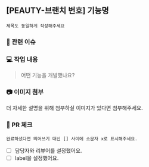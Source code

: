 ## [PEAUTY-브랜치 번호] 기능명
`제목도 동일하게 작성해주세요`

### 📢 관련 이슈


### 💻 작업 내용
> 어떤 기능을 개발했나요?

### 📷 이미지 첨부
더 자세한 설명을 위해 첨부하실 이미지가 있다면 첨부해주세요.

### 🧠 PR 체크
`완료하셨다면 띄어쓰기 대신 [] 사이에 소문자 x로 표시해주세요.`
- [ ] 담당자와 리뷰어를 설정했어요. 
- [ ] label을 설정했어요.
